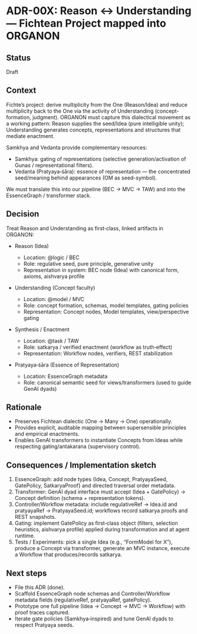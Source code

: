 # ADR-00X: Reason ↔ Understanding — Fichtean Project mapped into ORGANON

## Status
Draft

## Context
Fichte’s project: derive multiplicity from the One (Reason/Idea) and reduce multiplicity back to the One via the activity of Understanding (concept-formation, judgment). ORGANON must capture this dialectical movement as a working pattern: Reason supplies the seed/Idea (pure intelligible unity); Understanding generates concepts, representations and structures that mediate enactment.

Samkhya and Vedanta provide complementary resources:
- Samkhya: gating of representations (selective generation/activation of Gunas / representational filters).
- Vedanta (Pratyaya‑śāra): essence of representation — the concentrated seed/meaning behind appearances (OM as seed-symbol).

We must translate this into our pipeline (BEC → MVC → TAW) and into the EssenceGraph / transformer stack.

## Decision
Treat Reason and Understanding as first‑class, linked artifacts in ORGANON:

- Reason (Idea)
  - Location: @logic / BEC
  - Role: regulative seed, pure principle, generative unity
  - Representation in system: BEC node (Idea) with canonical form, axioms, aishvarya profile

- Understanding (Concept faculty)
  - Location: @model / MVC
  - Role: concept formation, schemas, model templates, gating policies
  - Representation: Concept nodes, Model templates, view/perspective gating

- Synthesis / Enactment
  - Location: @task / TAW
  - Role: satkarya / verified enactment (workflow as truth‑effect)
  - Representation: Workflow nodes, verifiers, REST stabilization

- Pratyaya‑śāra (Essence of Representation)
  - Location: EssenceGraph metadata
  - Role: canonical semantic seed for views/transformers (used to guide GenAI dyads)

## Rationale
- Preserves Fichtean dialectic (One → Many → One) operationally.
- Provides explicit, auditable mapping between supersensible principles and empirical enactments.
- Enables GenAI transformers to instantiate Concepts from Ideas while respecting gating/antakarana (supervisory control).

## Consequences / Implementation sketch
1. EssenceGraph: add node types {Idea, Concept, PratyayaSeed, GatePolicy, SatkaryaProof} and directed traversal order metadata.
2. Transformer: GenAI dyad interface must accept (Idea + GatePolicy) → Concept definition (schema + representation tokens).
3. Controller/Workflow metadata: include regulativeRef → Idea.id and pratyayaRef → PratyayaSeed.id; workflows record satkarya proofs and REST snapshots.
4. Gating: implement GatePolicy as first‑class object (filters, selection heuristics, aishvarya profile) applied during transformation and at agent runtime.
5. Tests / Experiments: pick a single Idea (e.g., “FormModel for X”), produce a Concept via transformer, generate an MVC instance, execute a Workflow that produces/records satkarya.

## Next steps
- File this ADR (done).
- Scaffold EssenceGraph node schemas and Controller/Workflow metadata fields (regulativeRef, pratyayaRef, gatePolicy).
- Prototype one full pipeline (Idea → Concept → MVC → Workflow) with proof traces captured.
- Iterate gate policies (Samkhya‑inspired) and tune GenAI dyads to respect Pratyaya seeds.
